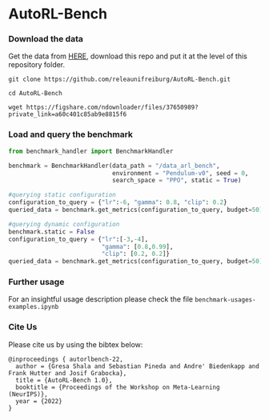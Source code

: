 # AutoRL-Bench

### Download the data

Get the data from [HERE](https://rewind.tf.uni-freiburg.de/index.php/s/R9FwPznPecJRqip), download this repo and put it at the level of this repository folder.

`git clone https://github.com/releaunifreiburg/AutoRL-Bench.git`

`cd AutoRL-Bench`

`wget https://figshare.com/ndownloader/files/37650989?private_link=a60c401c85ab9e8815f6`

### Load and query the benchmark

```python
from benchmark_handler import BenchmarkHandler

benchmark = BenchmarkHandler(data_path = "/data_arl_bench",
                             environment = "Pendulum-v0", seed = 0,
                             search_space = "PPO", static = True)

#querying static configuration
configuration_to_query = {"lr":-6, "gamma": 0.8, "clip": 0.2}
queried_data = benchmark.get_metrics(configuration_to_query, budget=50)

#querying dynamic configuration
benchmark.static = False
configuration_to_query = {"lr":[-3,-4], 
                          "gamma": [0.8,0.99], 
                          "clip": [0.2, 0.2]}
queried_data = benchmark.get_metrics(configuration_to_query, budget=50)

```

### Further usage

For an insightful usage description please check the file `benchmark-usages-examples.ipynb`


### Cite Us

Please cite us by using the bibtex below:
```
@inproceedings { autorlbench-22,
  author = {Gresa Shala and Sebastian Pineda and Andre' Biedenkapp and Frank Hutter and Josif Grabocka},
  title = {AutoRL-Bench 1.0},
  booktitle = {Proceedings of the Workshop on Meta-Learning (NeurIPS)},
  year = {2022}
}
```
